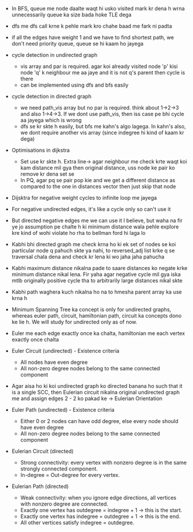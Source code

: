 - In BFS, queue me node daalte waqt hi usko visited mark kr dena h wrna unnecessarily queue ka size bada hoke TLE dega
- dfs me dfs call krne k pehle mark kro chahe baad me fark ni padta
- if all the edges have weight 1 and we have to find shortest path, we don't need priority queue, queue se hi kaam ho jayega
- cycle detection in undirected graph
  - vis array and par is required. agar koi already visited node 'p' kisi node 'q' k neighbour me aa jaye and it is not q's parent then cycle is there
  - can be implemented using dfs and bfs easily
- cycle detection in directed graph
  - we need path_vis array but no par is required. think about 1->2->3 and also 1->4->3. If we dont use path_vis, then iss case pe bhi cycle aa jayega which is wrong
  - dfs se kr skte h easily, but bfs me kahn's algo lagega. In kahn's also, we dont require another vis array (since indegree hi kind of kaam kr dega)
- Optimisations in dijkstra
  - Set use kr skte h. Extra line-> agar neighbour me check krte waqt koi kam distance mil gya then original distance, uss node ke pair ko remove kr dena set se
  - In PQ, agar pq se pair pop kie and we get a different distance as compared to the one in distances vector then just skip that node
- Dijsktra for negative weight cycles to infinite loop me jayega
- For negative undirected edges, it's like a cycle only so can't use it
- But directed negative edges me we can use it I believe, but waha na fir ye jo assumption pe chalte h ki minimum distance wala pehle explore kre kind of wohi violate ho rha to bellman ford hi laga lo
- Kabhi bhi directed graph me check krna ho ki ek set of nodes se koi particular node q pahuch skte ya nahi, to reversed_adj list krke q se traversal chala dena and check kr lena ki wo jaha jaha pahucha
- Kabhi maximum distance nikalna pade to saare distances ko negate krke minimum distance nikal lena. Fir yaha agar negative cycle mil gya iska mtlb originally positive cycle tha to arbitrarily large distances nikal skte
- Kabhi path waghera kuch nikalna ho na to hmesha parent array ka use krna h
- Minimum Spanning Tree ka concept is only for undirected graphs, whereas euler path, circuit, hamiltonian path, circuit ka concepts dono ke lie h. We will study for undirected only as of now.
- Euler me each edge exactly once ka chalta, hamiltonian me each vertex exactly once chalta
  
- Euler Circuit (undirected) - Existence criteria
  - All nodes have even degree
  - All non-zero degree nodes belong to the same connected component
- Agar aisa ho ki koi undirected graph ko directed banana ho such that it is a single SCC, then Eulerian circuit nikalna original undirected graph me and assign edges 2 - 2 ko pakad ke -> Eulerian Orientation
- Euler Path (undirected) - Existence criteria
  - Either 0 or 2 nodes can have odd degree, else every node should have even degree
  - All non-zero degree nodes belong to the same connected component

- Eulerian Circuit (directed)
  - Strong connectivity: every vertex with nonzero degree is in the same strongly connected component.
  - In-degree = Out-degree for every vertex.

- Eulerian Path (directed)
  - Weak connectivity: when you ignore edge directions, all vertices with nonzero degree are connected.
  - Exactly one vertex has outdegree = indegree + 1 → this is the start.
  - Exactly one vertex has indegree = outdegree + 1 → this is the end.
  - All other vertices satisfy indegree = outdegree.
